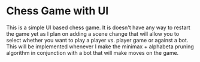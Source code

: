 <h1>Chess Game with UI</h1>
This is a simple UI based chess game. It is doesn't have any way to restart the game yet as I plan on adding a 
scene change that will allow you to select whether you want to play a player vs. player game or against a bot.
This will be implemented whenever I make the minimax + alphabeta pruning algorithm in conjunction with a bot that will
make moves on the game.
